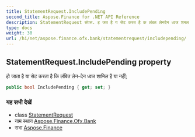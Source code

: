 ```yaml
---
title: StatementRequest.IncludePending
second_title: Aspose.Finance for .NET API Reference
description: StatementRequest संपत्त. ह जत है य सेट करत है क लंबत लेनदेन ध्वज शमल है य नहं
type: docs
weight: 30
url: /hi/net/aspose.finance.ofx.bank/statementrequest/includepending/
---
```

## StatementRequest.IncludePending property

हो जाता है या सेट करता है कि लंबित लेन-देन ध्वज शामिल है या नहीं;

```csharp
public bool IncludePending { get; set; }
```

### यह सभी देखें

* class [StatementRequest](../)
* नाम स्थान [Aspose.Finance.Ofx.Bank](../../statementrequest/)
* सभा [Aspose.Finance](../../../)


